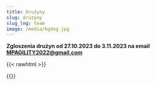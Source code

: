 ```yaml
---
title: Drużyny
slug: druzyny
slug_lng: team
image: /media/bgdog.jpg
---
```

**Zgloszenia drużyn od 27.10.2023 do 3.11.2023 na email MPAGILITY2022@gmail.com**



{{< rawhtml >}}<div class="google-spreadsheet" data-src="https://docs.google.com/spreadsheets/d/e/2PACX-1vTdNHPhw9naOMq81GFK9voZo7SkOoljJVjn769id3xAl6nfsS0l-G44rBWg2xLEEQG_INvk-5ZaUhY0/pubhtml?gid=719403636&single=true"></div>{{</rawhtml >}}
